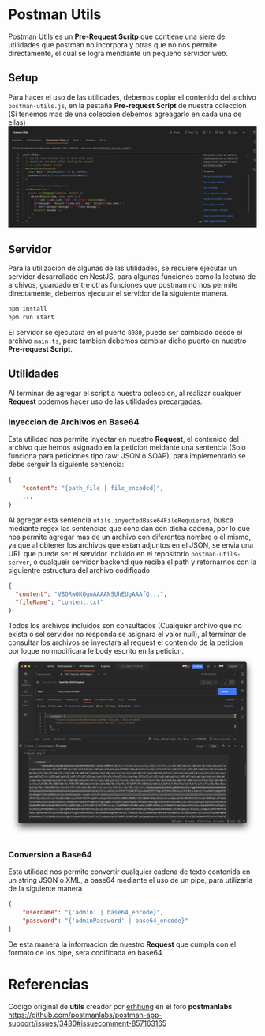 # Postman Utils
Postman Utils es un **Pre-Request Scritp** que contiene una siere de utilidades que postman no incorpora y otras que no nos permite directamente, el cual se logra mendiante un pequeño servidor web.

## Setup
Para hacer el uso de las utilidades, debemos copiar el contenido del archivo `postman-utils.js`, en la pestaña **Pre-request Script** de nuestra coleccion (Si tenemos mas de una coleccion debemos agreagarlo en cada una de ellas)
![pre-request-script.jpg)](docs/pre-request-script.jpg)


## Servidor
Para la utilizacion de algunas de las utilidades, se requiere ejecutar un servidor desarrollado en NestJS, para algunas funciones como la lectura de archivos, guardado entre otras funciones que postman no nos permite directamente, debemos ejecutar el servidor de la siguiente manera.
```bash
npm install
npm run start
```
El servidor se ejecutara en el puerto `8080`, puede ser cambiado desde el archivo `main.ts`, pero tambien debemos cambiar dicho puerto en nuestro  **Pre-request Script**.


## Utilidades
Al terminar de agregar el script a nuestra coleccion, al realizar cualquer **Request** podemos hacer uso de las utilidades precargadas.

### Inyeccion de Archivos en Base64
Esta utilidad nos permite inyectar en nuestro **Request**, el contenido del archivo que hemos asignado en la peticion meidante una sentencia (Solo funciona para peticiones tipo raw: JSON o SOAP), para implementarlo se debe serguir la siguiente sentencia:
```json
{
    "content": "{path_file | file_encoded}",
    ...
}
```
Al agregar esta sentencia `utils.inyectedBase64FileRequiered`, busca mediante regex las sentencias que concidan con dicha cadena, por lo que nos permite agregar mas de un archivo con diferentes nombre o el mismo, ya que al obtener los archivos que estan adjuntos en el JSON, se envia una URL que puede ser el servidor incluido en el repositorio `postman-utils-server`, o cualqueir servidor backend que reciba el path y retornarnos con la siguientre estructura del archivo codificado
```json
{
  "content": "VBORw0KGgoAAAANSUhEUgAAAfQ...",
  "fileName": "content.txt"
}
```
Todos los archivos incluidos son consultados (Cualquier archivo que no exista o sel servidor no responda se asignara el valor null), al terminar de consultar los archivos se inyectara al request el contenido de la peticion, por loque no modificara le body escrito en la peticion.
![Texto alternativo](docs/load-file-preview.png)


### Conversion a Base64
Esta utilidad nos permite convertir cualquier cadena de texto contenida en un string JSON o XML, a base64 mediante el uso de un pipe, para utilizarla de la siguiente manera
```json
{
    "username": "{'admin' | base64_encode}",
    "password": "{'adminPassword' | base64_encode}"
}
```
De esta manera la informacion de nuestro **Request** que cumpla con el formato de los pipe, sera codificada en base64


# Referencias
Codigo original de **utils** creador por [erhhung](https://github.com/erhhung) en el foro **postmanlabs** https://github.com/postmanlabs/postman-app-support/issues/3480#issuecomment-857163165
